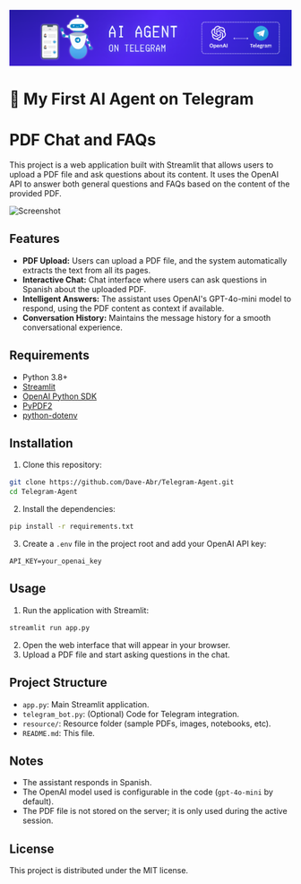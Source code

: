  
![Telegram](resource/header.PNG)
# 🤖 My First AI Agent on Telegram 

# PDF Chat and FAQs

This project is a web application built with Streamlit that allows users to upload a PDF file and ask questions about its content. It uses the OpenAI API to answer both general questions and FAQs based on the content of the provided PDF.

![Screenshot](screenshot.jpg)

## Features
- **PDF Upload:** Users can upload a PDF file, and the system automatically extracts the text from all its pages.
- **Interactive Chat:** Chat interface where users can ask questions in Spanish about the uploaded PDF.
- **Intelligent Answers:** The assistant uses OpenAI's GPT-4o-mini model to respond, using the PDF content as context if available.
- **Conversation History:** Maintains the message history for a smooth conversational experience.

## Requirements
- Python 3.8+
- [Streamlit](https://streamlit.io/)
- [OpenAI Python SDK](https://github.com/openai/openai-python)
- [PyPDF2](https://pypi.org/project/PyPDF2/)
- [python-dotenv](https://pypi.org/project/python-dotenv/)

## Installation
1. Clone this repository:
  ```bash
  git clone https://github.com/Dave-Abr/Telegram-Agent.git
  cd Telegram-Agent
  ```
2. Install the dependencies:
  ```bash
  pip install -r requirements.txt
  ```
3. Create a `.env` file in the project root and add your OpenAI API key:
  ```env
  API_KEY=your_openai_key
  ```

## Usage
1. Run the application with Streamlit:
  ```bash
  streamlit run app.py
  ```
2. Open the web interface that will appear in your browser.
3. Upload a PDF file and start asking questions in the chat.

## Project Structure
- `app.py`: Main Streamlit application.
- `telegram_bot.py`: (Optional) Code for Telegram integration.
- `resource/`: Resource folder (sample PDFs, images, notebooks, etc).
- `README.md`: This file.

## Notes
- The assistant responds in Spanish.
- The OpenAI model used is configurable in the code (`gpt-4o-mini` by default).
- The PDF file is not stored on the server; it is only used during the active session.

## License
This project is distributed under the MIT license.


